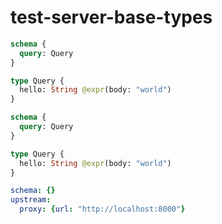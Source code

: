 # test-server-base-types

```graphql @config
schema {
  query: Query
}

type Query {
  hello: String @expr(body: "world")
}
```

```graphql @config
schema {
  query: Query
}

type Query {
  hello: String @expr(body: "world")
}
```

```yml @file:config.yml
schema: {}
upstream:
  proxy: {url: "http://localhost:8000"}
```
